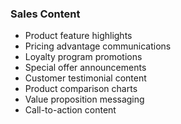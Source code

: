 ### Sales Content
- Product feature highlights
- Pricing advantage communications
- Loyalty program promotions
- Special offer announcements
- Customer testimonial content
- Product comparison charts
- Value proposition messaging
- Call-to-action content
